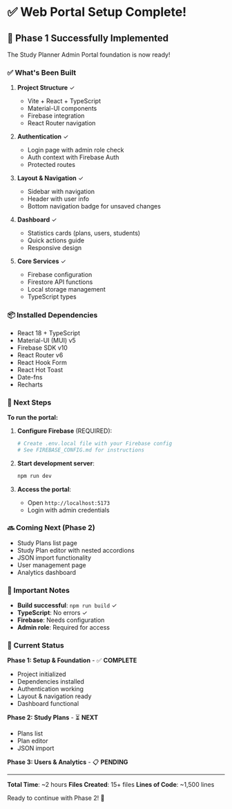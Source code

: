 # ✅ Web Portal Setup Complete!

## 🎉 Phase 1 Successfully Implemented

The Study Planner Admin Portal foundation is now ready!

### ✅ What's Been Built

1. **Project Structure** ✓
   - Vite + React + TypeScript
   - Material-UI components
   - Firebase integration
   - React Router navigation

2. **Authentication** ✓
   - Login page with admin role check
   - Auth context with Firebase Auth
   - Protected routes

3. **Layout & Navigation** ✓
   - Sidebar with navigation
   - Header with user info
   - Bottom navigation badge for unsaved changes

4. **Dashboard** ✓
   - Statistics cards (plans, users, students)
   - Quick actions guide
   - Responsive design

5. **Core Services** ✓
   - Firebase configuration
   - Firestore API functions
   - Local storage management
   - TypeScript types

### 📦 Installed Dependencies

- React 18 + TypeScript
- Material-UI (MUI) v5
- Firebase SDK v10
- React Router v6
- React Hook Form
- React Hot Toast
- Date-fns
- Recharts

### 🚀 Next Steps

**To run the portal:**

1. **Configure Firebase** (REQUIRED):
   ```bash
   # Create .env.local file with your Firebase config
   # See FIREBASE_CONFIG.md for instructions
   ```

2. **Start development server**:
   ```bash
   npm run dev
   ```

3. **Access the portal**:
   - Open `http://localhost:5173`
   - Login with admin credentials

### 🔜 Coming Next (Phase 2)

- Study Plans list page
- Study Plan editor with nested accordions
- JSON import functionality
- User management page
- Analytics dashboard

### 📝 Important Notes

- **Build successful**: `npm run build` ✓
- **TypeScript**: No errors ✓
- **Firebase**: Needs configuration
- **Admin role**: Required for access

### 🎯 Current Status

**Phase 1: Setup & Foundation** - ✅ **COMPLETE**
- Project initialized
- Dependencies installed
- Authentication working
- Layout & navigation ready
- Dashboard functional

**Phase 2: Study Plans** - ⏳ **NEXT**
- Plans list
- Plan editor
- JSON import

**Phase 3: Users & Analytics** - 📋 **PENDING**

---

**Total Time**: ~2 hours
**Files Created**: 15+ files
**Lines of Code**: ~1,500 lines

Ready to continue with Phase 2! 🚀

